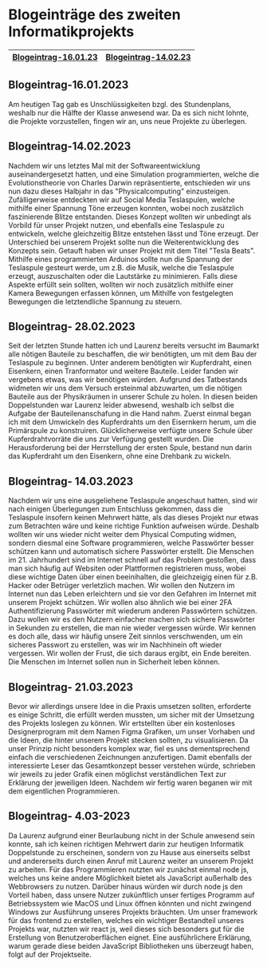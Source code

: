 # Blogeinträge des zweiten Informatikprojekts

|[Blogeintrag-16.01.23](#blogeintrag-16012023)|[Blogeintrag-14.02.23](#blogeintrag-14022023)|
:-------------------:|:-------------------:|

## Blogeintrag-16.01.2023

Am heutigen Tag gab es Unschlüssigkeiten bzgl. des Stundenplans, weshalb nur die Hälfte der Klasse anwesend war. Da es sich nicht lohnte, die Projekte vorzustellen, fingen wir an, uns neue Projekte zu überlegen.

## Blogeintrag-14.02.2023
Nachdem wir uns letztes Mal mit der Softwareentwicklung auseinandergesetzt hatten, und eine Simulation programmierten, welche die Evolutionstheorie von Charles Darwin repräsentierte, entschieden wir uns nun dazu dieses Halbjahr in das "Physicalcomputing" einzusteigen. Zufälligerweise entdeckten wir auf Social Media Teslaspulen, welche mithilfe einer Spannung Töne erzeugen konnten, wobei noch zusätzlich faszinierende Blitze entstanden. Dieses Konzept wollten wir unbedingt als Vorbild für unser Projekt nutzen, und ebenfalls eine Teslaspule zu entwickeln, welche gleichzeitig Blitze entstehen lässt und Töne erzeugt. Der Unterschied bei unserem Projekt sollte nun die Weiterentwicklung des Konzepts sein. Getauft haben wir unser Projekt mit dem Titel "Tesla Beats". Mithilfe eines programmierten Arduinos sollte nun die Spannung der Teslaspule gesteurt werde, um z.B. die Musik, welche die Teslaspule erzeugt, auszuschalten oder die Lautstärke zu minimieren. Falls diese Aspekte erfüllt sein sollten, wollten wir noch zusätzlich mithilfe einer Kamera Bewegungen erfassen können, um Mithilfe von festgelegten Bewegungen die letztendliche Spannung zu steuern.

## Blogeintrag- 28.02.2023

Seit der letzten Stunde hatten ich und Laurenz bereits versucht im Baumarkt alle nõtigen Bauteile zu beschaffen, die wir benötigten, um mit
dem Bau der Teslaspule zu beginnen. Unter anderem benötigten wir Kupferdraht, einen Eisenkern, einen Tranformator und weitere Bauteile.
Leider fanden wir vergebens etwas, was wir benötigen würden. Aufgrund des Tatbestands widmeten wir uns dem Versuch ersteinmal
abzuwarten, um die nötigen Bauteile aus der Physikräumen in unserer Schule zu holen. In diesen beiden Doppelstunden war Laurenz leider
abwesend, weshalb ich selbst die Aufgabe der Bauteilenanschafung in die Hand nahm. Zuerst einmal began ich mit dem Umwickeln des
Kupferdrahts um den Eisernkern herum, um die Primärspule zu konstruiren. Glücklicherweise verfügte unsere Schule über Kupferdrahtvorräte
die uns zur Verfügung gestellt wurden. Die Herausforderung bei der Herrstellung der
ersten Spule, bestand nun darin das Kupferdraht um den
Eisenkern, ohne eine Drehbank zu wickeln.

## Blogeintrag- 14.03.2023

Nachdem wir uns eine ausgeliehene Teslaspule angeschaut hatten, sind wir nach einigen Überlegungen zum Entschluss gekommen, dass die Teslaspule insofern keinen Mehrwert hätte, als das dieses Projekt nur etwas zum Betrachten wäre und keine richtige Funktion aufweisen würde. 
Deshalb wollten wir uns wieder nicht weiter dem Physical Computing widmen, sondern diesmal eine Software programmieren, welche Passwörter besser schützen kann und automatisch sichere Passwörter erstellt. Die Menschen im 21. Jahrhundert sind im Internet schnell auf das Problem gestoßen, dass man sich häufig auf Websiten oder Plattformen registrieren muss, wobei diese wichtige Daten über einen beeinihalten, die gleichzeigig einen für z.B. Hacker oder Betrüger verletzlich machen.
Wir wollen den Nutzern im Internet nun das Leben erleichtern und sie vor den Gefahren im Internet mit unserem Projekt schützen. Wir wollen also ähnlich wie bei einer 2FA Authentifizierung Passwörter mit wiederum anderen Passwörtern schützen. Dazu wollen wir es den Nutzern einfacher machen sich sichere Passwörter in Sekunden zu erstellen, die man nie wieder vergessen würde. Wir kennen es doch alle, dass wir häufig unsere Zeit sinnlos verschwenden, um ein sicheres Passwort zu erstellen, was wir im Nachhinein oft wieder vergessen.
Wir wollen der Frust, die sich daraus ergibt, ein Ende bereiten. Die Menschen im Internet sollen nun in Sicherheit leben können. 

## Blogeintrag- 21.03.2023

Bevor wir allerdings unsere Idee in die Praxis umsetzen sollten, erforderte es einige Schritt, die erfüllt werden mussten, um sicher mit der Umsetzung des Projekts loslegen zu können. Wir ertstellten über ein kostenloses Designerprogram mit dem Namen Figma Grafiken, um unser Vorhaben und die Ideen, die hinter unserem Projekt stecken sollten, zu visualisieren. Da unser Prinzip nicht besonders komplex war, fiel es uns dementsprechend einfach die verschiedenen Zeichnungen anzufertigen. Damit ebenfalls der interessierte Leser das Gesamtkonzept besser verstehen würde, schrieben wir jeweils zu jeder Grafik einen möglichst verständlichen Text zur Erklärung der jeweiligen Ideen. Nachdem wir fertig waren beganen wir mit dem eigentlichen Programmieren. 

## Blogeintrag- 4.03-2023

Da Laurenz aufgrund einer Beurlaubung nicht in der Schule anwesend sein konnte, sah ich keinen richtigen Mehrwert darin zur heutigen Informatik Doppelstunde zu erscheinen, sondern von zu Hause aus einerseits selbst und andererseits durch einen Anruf mit Laurenz weiter an unserem Projekt zu arbeiten. Für das Programmieren nutzten wir zunächst einmal node js, welches uns keine andere Möglichkeit bietet als JavaScript außerhalb des Webbrowsers zu nutzen. Darüber hinaus würden wir durch node js den Vorteil haben, dass unsere Nutzer zukünftlich unser fertiges Programm auf Betriebssystem wie MacOS und Linux öffnen könnten und nicht zwingend Windows zur Ausführung unseres Projekts bräuchten. Um unser framework für das frontend zu erstellen, welches ein wichtiger Bestandteil unseres Projekts war, nutzten wir react js, weil dieses sich besonders gut für die Erstellung von Benutzeroberflächen eignet. Eine ausführlichere Erklärung, warum gerade diese beiden JavaScript Bibliotheken uns überzeugt haben, folgt auf der Projektseite.   
